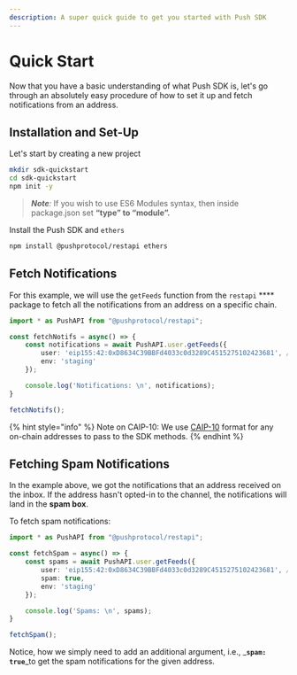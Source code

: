 ```yaml
---
description: A super quick guide to get you started with Push SDK
---
```


# Quick Start

Now that you have a basic understanding of what Push SDK is, let's go through an absolutely easy procedure of how to set it up and fetch notifications from an address.

## Installation and Set-Up

Let's start by creating a new project

```bash
mkdir sdk-quickstart
cd sdk-quickstart
npm init -y
```

> _**Note**:_ If you wish to use ES6 Modules syntax, then inside package.json set **“type” to “module”.**

Install the Push SDK and `ethers`

```bash
npm install @pushprotocol/restapi ethers
```

## Fetch Notifications

For this example, we will use the `getFeeds` function from the `restapi` **** package to fetch all the notifications from an address on a specific chain.

```typescript
import * as PushAPI from "@pushprotocol/restapi";

const fetchNotifs = async() => {
    const notifications = await PushAPI.user.getFeeds({
        user: 'eip155:42:0xD8634C39BBFd4033c0d3289C4515275102423681', // user address in CAIP-10
        env: 'staging'
    });

    console.log('Notifications: \n', notifications);
}

fetchNotifs();
```

{% hint style="info" %}
Note on CAIP-10: We use [CAIP-10](https://github.com/ChainAgnostic/CAIPs/blob/master/CAIPs/caip-10.md) format for any on-chain addresses to pass to the SDK methods.
{% endhint %}

## Fetching Spam Notifications

In the example above, we got the notifications that an address received on the inbox. If the address hasn't opted-in to the channel, the notifications will land in the **spam box**.

To fetch spam notifications:

```typescript
import * as PushAPI from "@pushprotocol/restapi";

const fetchSpam = async() => {
    const spams = await PushAPI.user.getFeeds({
        user: 'eip155:42:0xD8634C39BBFd4033c0d3289C4515275102423681', // user address in CAIP
        spam: true,
        env: 'staging'
    });

    console.log('Spams: \n', spams);
}

fetchSpam();
```

Notice, how we simply need to add an additional argument, i.e., _**`spam: true`**_to get the spam notifications for the given address.
